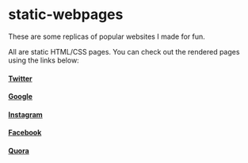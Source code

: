 # static-webpages

These are some replicas of popular websites I made for fun. 

All are static HTML/CSS pages. You can check out the rendered pages using the links below:

#### [Twitter](https://siddheshranade.github.io/static-webpages/twitter)

#### [Google](https://siddheshranade.github.io/static-webpages/google)

#### [Instagram](https://siddheshranade.github.io/static-webpages/instagram)

#### [Facebook](https://siddheshranade.github.io/static-webpages/facebook)

#### [Quora](https://siddheshranade.github.io/static-webpages/quora)
